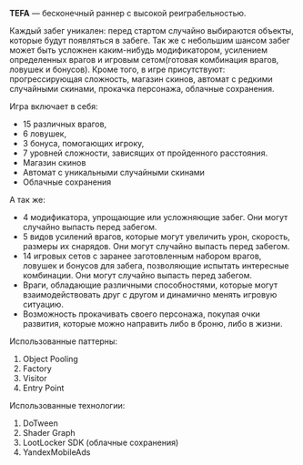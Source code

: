 **TEFA** — бесконечный раннер с высокой реиграбельностью.

Каждый забег уникален: перед стартом случайно выбираются объекты, которые будут появляться в забеге. Так же с небольшим шансом забег может быть усложнен каким-нибудь модификатором, усилением определенных врагов и игровым сетом(готовая комбинация врагов, ловушек и бонусов).
Кроме того, в игре присутствуют: прогрессирующая сложность, магазин скинов, автомат с редкими случайными скинами, прокачка персонажа, облачные сохранения.

Игра включает в себя:
- 15 различных врагов,
- 6 ловушек,
- 3 бонуса, помогающих игроку,
- 7 уровней сложности, зависящих от пройденного расстояния.
- Магазин скинов
- Автомат с уникальными случайными скинами
- Облачные сохранения

А так же:

- 4 модификатора, упрощающие или усложняющие забег. Они могут случайно выпасть перед забегом.
- 5 видов усилений врагов, которые могут увеличить урон, скорость, размеры их снарядов. Они могут случайно выпасть перед забегом.
- 14 игровых сетов с заранее заготовленным набором врагов, ловушек и бонусов для забега, позволяющие испытать интересные комбинации. Они могут случайно выпасть перед забегом.
- Враги, обладающие различными способностями, которые могут взаимодействовать друг с другом и динамично менять игровую ситуацию.
- Возможность прокачивать своего персонажа, покупая очки развития, которые можно направить либо в броню, либо в жизни.

Использованные паттерны:
1. Object Pooling
2. Factory
3. Visitor
4. Entry Point

Использованные технологии:
1. DoTween
2. Shader Graph
3. LootLocker SDK (облачные сохранения)
4. YandexMobileAds
